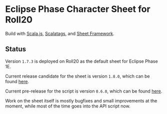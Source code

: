 Eclipse Phase Character Sheet for Roll20
========================================

Build with [Scala.js](https://www.scala-js.org/), [Scalatags](http://www.lihaoyi.com/scalatags/), and [Sheet Framework](https://github.com/Bathtor/sheet-framework).

Status
------

Version `1.7.3` is deployed on Roll20 as the default sheet for Eclipse Phase 1E.

Current release candidate for the sheet is version `1.8.0`, which can be found [here](https://github.com/Bathtor/roll20-character-sheets/tree/release-candidate/Eclipse%20Phase%20Alternate).

Current pre-release for the script is version `0.6.0`, which can be found [here](https://github.com/Bathtor/EPSheet/releases/tag/script-v0.6.0).

Work on the sheet itself is mostly bugfixes and small improvements at the moment, while most of the time goes into the API script now.
